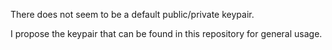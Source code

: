 There does not seem to be a default public/private keypair.

I propose the keypair that can be found in this repository for general usage.
